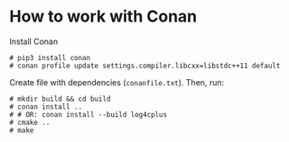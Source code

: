 # How to work with Conan
Install Conan
```
# pip3 install conan
# conan profile update settings.compiler.libcxx=libstdc++11 default
```

Create file with dependencies (`conanfile.txt`). Then, run:
```
# mkdir build && cd build
# conan install ..
# # OR: conan install --build log4cplus
# cmake ..
# make
```